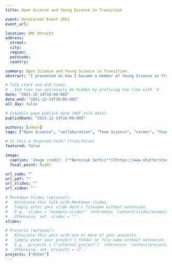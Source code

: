 ```yaml
---
title: Open Science and Young Science in Transition 

event: OncoCareer Event 2021
event_url: 

location: UMC Utrecht
address:
  street: 
  city: 
  region: 
  postcode: 
  country: 

summary: Open Science and Young Science in Transition.
abstract: "I presented on how I became a member of Young Science in Transition, a Chair of OSCU and our efforts to promote and implement the principles and practices of Open Science."

# Talk start and end times.
#   End time can optionally be hidden by prefixing the line with `#`.
date: "2021-12-14T16:00:00Z"
date_end: "2021-12-14T16:00:00Z"
all_day: false

# Schedule page publish date (NOT talk date).
publishDate: "2021-12-14T16:00:00Z"

authors: [admin]
tags: ["Open Science", "collaboration", "Team Science", "career", "Young Science in Transition", "Science in Transition"]

# Is this a featured talk? (true/false)
featured: false

image:
  caption: 'Image credit: [**Bereziuk Serhii**](https://www.shutterstock.com/g/bereziuk%20serhii)'
  focal_point: Right

url_code: ""
url_pdf: ""
url_slides: ""
url_video: ""

# Markdown Slides (optional).
#   Associate this talk with Markdown slides.
#   Simply enter your slide deck's filename without extension.
#   E.g. `slides = "example-slides"` references `content/slides/example-slides.md`.
#   Otherwise, set `slides = ""`.
slides:

# Projects (optional).
#   Associate this post with one or more of your projects.
#   Simply enter your project's folder or file name without extension.
#   E.g. `projects = ["internal-project"]` references `content/project/deep-learning/index.md`.
#   Otherwise, set `projects = []`.
projects: ["Other"]
---
```


